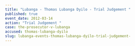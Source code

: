 ```yaml
---
title: "Lubanga - Thomas Lubanga Dyilo - Trial Judgement "
published: true
event_date: 2012-03-14
action: "Trial Judgement "
case: the-prosecutor-v-lubanga
accused: thomas-lubanga-dyilo
slug: lubanga-events-thomas-lubanga-dyilo-trial-judgement-
---
```

